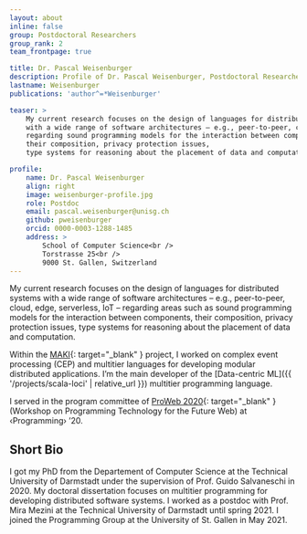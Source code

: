 ```yaml
---
layout: about
inline: false
group: Postdoctoral Researchers
group_rank: 2
team_frontpage: true

title: Dr. Pascal Weisenburger
description: Profile of Dr. Pascal Weisenburger, Postdoctoral Researcher at the Programming Group.
lastname: Weisenburger
publications: 'author^=*Weisenburger'

teaser: >
    My current research focuses on the design of languages for distributed systems
    with a wide range of software architectures – e.g., peer-to-peer, cloud, edge, serverless, IoT –
    regarding sound programming models for the interaction between components,
    their composition, privacy protection issues,
    type systems for reasoning about the placement of data and computation.

profile:
    name: Dr. Pascal Weisenburger
    align: right
    image: weisenburger-profile.jpg
    role: Postdoc
    email: pascal.weisenburger@unisg.ch
    github: pweisenburger
    orcid: 0000-0003-1288-1485
    address: >
        School of Computer Science<br />
        Torstrasse 25<br />
        9000 St. Gallen, Switzerland
---
```


My current research focuses on the design of languages for distributed systems
with a wide range of software architectures – e.g., peer-to-peer, cloud, edge, serverless, IoT –
regarding areas such as sound programming models for the interaction between components,
their composition, privacy protection issues,
type systems for reasoning about the placement of data and computation.

Within the [MAKI](https://www.maki.tu-darmstadt.de/){: target="_blank" } project,
I worked on complex event processing (CEP)
and multitier languages for developing modular distributed applications.
I’m the main developer of the [Data-centric ML]({{ '/projects/scala-loci' | relative_url }})
multitier programming language.

I served in the program committee of [ProWeb 2020](https://2020.programming-conference.org/home/proweb-2020){: target="_blank" }
(Workshop on Programming Technology for the Future Web)
at ‹Programming› ’20.


## Short Bio

I got my PhD from the Departement of Computer Science at the Technical University of Darmstadt
under the supervision of Prof. Guido Salvaneschi in 2020.
My doctoral dissertation focuses on multitier programming
for developing distributed software systems.
I worked as a postdoc with Prof. Mira Mezini at the Technical University of Darmstadt until spring 2021.
I joined the Programming Group at the University of St. Gallen in May 2021.

